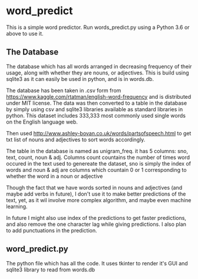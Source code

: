 # word_predict

This is a simple word predictor. Run words_predict.py using a Python 3.6 or above to use it.

## The Database
The database which has all words arranged in decreasing frequency of their usage, along with whether they are nouns, or adjectives. This is build using sqlite3 as it can easily be used in python, and is in words.db.

The database has been taken in .csv form from https://www.kaggle.com/rtatman/english-word-frequency and is distributed under MIT license. The data was then converted to a table in the database by simply using csv and sqlite3 libraries available as standard libraries in python. This dataset includes 333,333 most commonly used single words on the English language web. 

Then used http://www.ashley-bovan.co.uk/words/partsofspeech.html to get txt list of nouns and adjectives to sort words accordingly. 

The table in the database is named as unigram_freq. it has 5 columns: sno, text, count, noun & adj. Columns count countains the number of times word occured in the text used to genereate the dataset, sno is simply the index of words and noun & adj are columns which countain 0 or 1 corresponding to whether the word in a noun or adjective

Though the fact that we have words sorted in nouns and adjectives (and maybe add verbs in future), I don't use it to make better predictions of the text, yet, as it wil involve more complex algorithm, and maybe even machine learning.

In future I might also use index of the predictions to get faster predictions, and also remove the one character lag while giving predictions. I also plan to add punctuations in the prediction.

## word_predict.py
The python file which has all the code. It uses tkinter to render it's GUI and sqlite3 library to read from words.db